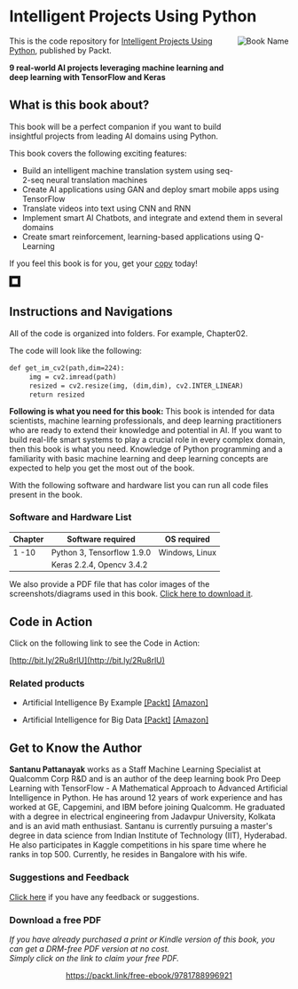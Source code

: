 # Intelligent Projects Using Python

<a href="https://www.packtpub.com/big-data-and-business-intelligence/intelligent-projects-using-python?utm_source=github&utm_medium=repository&utm_campaign=9781788996921"><img src="https://www.packtpub.com/sites/default/files/B10154_0.png" alt="Book Name" height="256px" align="right"></a>

This is the code repository for [Intelligent Projects Using Python](https://www.packtpub.com/big-data-and-business-intelligence/intelligent-projects-using-python?utm_source=github&utm_medium=repository&utm_campaign=9781788996921), published by Packt.

**9 real-world AI projects leveraging machine learning and deep learning with TensorFlow and Keras**

## What is this book about?
This book will be a perfect companion if you want to build insightful projects from leading AI domains using Python.

This book covers the following exciting features: 
* Build an intelligent machine translation system using seq-2-seq neural translation machines
* Create AI applications using GAN and deploy smart mobile apps using TensorFlow
* Translate videos into text using CNN and RNN
* Implement smart AI Chatbots, and integrate and extend them in several domains
* Create smart reinforcement, learning-based applications using Q-Learning

If you feel this book is for you, get your [copy](https://www.amazon.com/dp/1788996925) today!

<a href="https://www.packtpub.com/?utm_source=github&utm_medium=banner&utm_campaign=GitHubBanner"><img src="https://raw.githubusercontent.com/PacktPublishing/GitHub/master/GitHub.png" 
alt="https://www.packtpub.com/" border="5" /></a>


## Instructions and Navigations
All of the code is organized into folders. For example, Chapter02.

The code will look like the following:
```
def get_im_cv2(path,dim=224):
     img = cv2.imread(path)
     resized = cv2.resize(img, (dim,dim), cv2.INTER_LINEAR)
     return resized
```

**Following is what you need for this book:**
This book is intended for data scientists, machine learning professionals, and deep learning practitioners who are ready to extend their knowledge and potential in AI. If you want to build real-life smart systems to play a crucial role in every complex domain, then this book is what you need. Knowledge of Python programming and a familiarity with basic machine learning and deep learning concepts are expected to help you get the most out of the book.

With the following software and hardware list you can run all code files present in the book.

### Software and Hardware List

| Chapter  | Software required               | OS required       |
| -------- | --------------------------------| ------------------|
| 1 -10    | Python 3, Tensorflow 1.9.0      |  Windows, Linux   |
|          | Keras 2.2.4, Opencv 3.4.2       |                   |

 

We also provide a PDF file that has color images of the screenshots/diagrams used in this book. [Click here to download it](https://www.packtpub.com/sites/default/files/downloads/9781788996921_ColorImages.pdf).

## Code in Action

Click on the following link to see the Code in Action:

[http://bit.ly/2Ru8rlU](http://bit.ly/2Ru8rlU)

### Related products <Other books you may enjoy>
* Artificial Intelligence By Example [[Packt]](https://www.packtpub.com/big-data-and-business-intelligence/artificial-intelligence-example?utm_source=github&utm_medium=repository&utm_campaign=9781788990547) [[Amazon]](https://www.amazon.com/dp/1788990544)

* Artificial Intelligence for Big Data [[Packt]](https://www.packtpub.com/big-data-and-business-intelligence/artificial-intelligence-big-data?utm_source=github&utm_medium=repository&utm_campaign=9781788472173) [[Amazon]](https://www.amazon.com/dp/1788472179)

## Get to Know the Author
**Santanu Pattanayak**
works as a Staff Machine Learning Specialist at Qualcomm Corp R&D and is an author of the deep learning book Pro Deep Learning with TensorFlow - A Mathematical Approach to Advanced Artificial Intelligence in Python. He has around 12 years of work experience and has worked at GE, Capgemini, and IBM before joining Qualcomm. He graduated with a degree in electrical engineering from Jadavpur University, Kolkata and is an avid math enthusiast. Santanu is currently pursuing a master's degree in data science from Indian Institute of Technology (IIT), Hyderabad. He also participates in Kaggle competitions in his spare time where he ranks in top 500. Currently, he resides in Bangalore with his wife.

### Suggestions and Feedback
[Click here](https://docs.google.com/forms/d/e/1FAIpQLSdy7dATC6QmEL81FIUuymZ0Wy9vH1jHkvpY57OiMeKGqib_Ow/viewform) if you have any feedback or suggestions.
### Download a free PDF

 <i>If you have already purchased a print or Kindle version of this book, you can get a DRM-free PDF version at no cost.<br>Simply click on the link to claim your free PDF.</i>
<p align="center"> <a href="https://packt.link/free-ebook/9781788996921">https://packt.link/free-ebook/9781788996921 </a> </p>